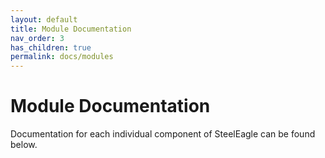 ```yaml
---
layout: default
title: Module Documentation
nav_order: 3
has_children: true
permalink: docs/modules
---
```


# Module Documentation

Documentation for each individual component of SteelEagle can be found below.

